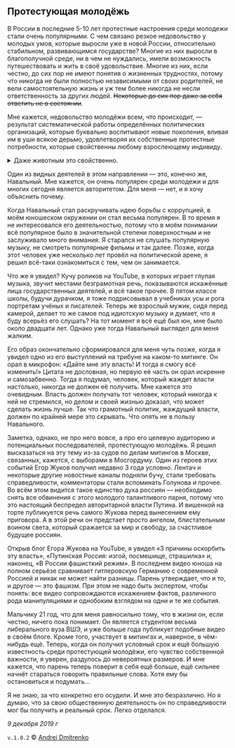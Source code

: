 ## Протестующая молодёжь

В России в последние 5-10 лет протестные настроения среди молодежи стали очень популярными. С чем связано резкое недовольство у молодых умов, которые выросли уже в новой России, относительно стабильном, развивающимся государстве? Многие из них выросли в благополучной среде, ни в чем не нуждались, имели возможность путешествовать и жить в своё удовольствие. Многие из них, если честно, до сих пор не имеют понятия о жизненных трудностях, потому что никогда не были полностью независимыми от своих родителей, не вели самостоятельную жизнь и уж тем более никогда не несли ответственность за других людей. ~~Некоторые до сих пор даже за себя ответить не в состоянии~~.

Мне кажется, недовольство молодёжи всем, что происходит, &mdash; результат систематической работы определённых политических организаций, которые буквально воспитывают новые поколения, вливая им в уши всякое дерьмо, удовлетворяя их собственные протестные потребности, которые свойственны любому взрослеющему индивиду.<details><summary>Даже животным это свойственно.</summary> Когда моя собака породы американский пит-бультерьер была подростком, она периодически «проявляла характер»: отказывалась выполнять команды, огрызалась, пыталась укусить по поводу и без. Её любили, за ней ухаживали, с ней играли, но она, тем не менее, проявляла агрессию и пыталась утвердить свой авторитет. Это происходило несколько раз до того момента, как она повзрослела. Даже у животных есть момент в развитии, когда все предыдущие авторитеты вдруг подвергаются сомнению каким-то внутренним желанием бунта.</details>

Один из видных деятелей в этом направлении &mdash; это, конечно же, Навальный. Мне кажется, он очень популярен среди молодежи и для многих сегодня является авторитетом. Для меня &mdash; нет, и я хочу объяснить почему.

Когда Навальный стал раскручивать идею борьбы с коррупцией, в моём юношеском окружении он стал весьма популярен. В то время я не интересовался его деятельностью, потому что в моём понимании всё популярное было в значительной степени поверхностным и не заслуживало много внимания. Я старался не слушать популярную музыку, не смотреть популярные фильмы и так далее. Позже, когда этот человек уже несколько лет провёл на политической арене, я решил всё-таки ознакомиться с тем, чем он занимается.

Что же я увидел? Кучу роликов на YouTube, в которых играет глупая музыка, звучит местами безграмотная речь, показываются искажённые лица государственных деятелей, и всё такое прочее. В пятом классе школы, будучи дурачком, я тоже подрисовывал в учебниках усы и рога портретам учёных и писателей. Теперь же взрослый мужик, сидя перед камерой, делает то же самое под идиотскую музыку и думает, что я буду всерьёз его слушать? На тот момент я всё ещё был юн, мне было около двадцати лет. Однако уже тогда Навальный выглядел для меня жалким.

Его образ окончательно сформировался для меня чуть позже, когда я увидел одно из его выступлений на трибуне на каком-то митинге. Он орал в микрофон: &laquo;Дайте мне эту власть! И тогда я смогу всё изменить!&raquo; Цитата не дословная, но первую её часть он орал искренне и самозабвенно. Тогда я подумал, человек, который жаждет власти настолько, никогда не должен её получить. Мне кажется это очевидным. Власть должен получать тот человек, который никогда к ней не стремился, но делом и своей жизнью доказал, что может сделать жизнь лучше. Так что грамотный политик, жаждущий власти, должен по крайней мере это скрывать. Что опять не в пользу Навального.

Заметка, однако, не про него вовсе, а про его целевую аудиторию и потенциальных последователей, протестующую молодёжь. Я решил высказаться на эту тему из-за судов по делам митингов в Москве, связанных, кажется, с выборами в Мосгордуму. Один из героев этих событий Егор Жуков получил недавно 3 года условно. Лентач и некоторые другие новостные каналы подняли бучу, стали требовать справедливости, комментаторы стали вспоминать Голунова и прочее. Во всём этом видится такое единство духа россиян &mdash; необходимо снять все обвинения с этого молодого талантливого парня, потому что это настоящий беспредел авторитарной власти Путина. И вишенкой на торте публикуется речь самого Жукова перед вынесением ему приговора. А в этой речи он предстает просто ангелом, блистательным воином света, который сражается за мир и свободу, за счастливое будущее россиян.

Открыв блог Егора Жукова на YouTube, я увидел &laquo;3 причины оскорбить эту власть&raquo;, &laquo;Путинская Россия: изгой, посмешище, страшилка&raquo; и, наконец, &laquo;В России фашисткий режим&raquo;. В последнем видео юноша на полном серьёзе сравнивает гитлеровскую Германию с современной Россией и никак не может найти разницы. Парень утверждает, что и то, и другое &mdash; это фашизм. При этом не надо быть экспертом, чтобы понять: все видео сопровождаются искажением фактов, различного рода манипуляциями и однобоким взглядом на одни и те же события.

Мальчику 21 год, что для меня равносильно тому, что в жизни он, если честно, ничего пока понимает. Он является студентом весьма либерального вуза ВШЭ, и уже больше года публикует подобные видео в своём блоге. Кроме того, участвует в митингах и, наверное, в чём-нибудь ещё. Теперь, когда он получил условный срок и ещё большую известность среди протестующей молодёжи, его чувство собственной важности, я уверен, раздулось до невероятных размеров. И мне кажется, что парень теперь поверит в себя ещё больше, ещё сильнее начнёт стараться говорить правильные слова. Хотя ему бы остановиться и подумать...

Я не знаю, за что конкретно его осудили. И мне это безразлично. Но я думаю, что за свою общественную деятельность он по справедливости мог бы получить и реальный срок. Легко отделался.

_9 декабря 2019 г_

`v.1.0.2` &copy; [Andrei Dmitrenko](https://admitrenko.github.io/blog)
